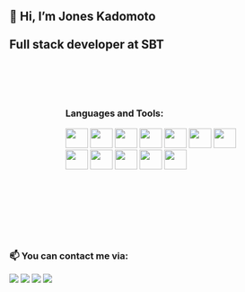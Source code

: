 
 
<h2>👋 Hi, I’m Jones Kadomoto
 <br />
 <br />
Full stack developer at SBT
</h2>
 
<div style="margin: 100px;">
 <h3> Languages and Tools: </h3>
<img src="https://cdn.jsdelivr.net/gh/devicons/devicon/icons/git/git-original.svg" width="40px" height="35px" />
<img src="https://cdn.jsdelivr.net/gh/devicons/devicon/icons/css3/css3-original.svg" width="40px" height="35px" />          
<img src="https://cdn.jsdelivr.net/gh/devicons/devicon/icons/html5/html5-original.svg" width="40px" height="35px"  />
<img src="https://cdn.jsdelivr.net/gh/devicons/devicon/icons/javascript/javascript-original.svg" width="40px" height="35px"  /> 
<img src="https://cdn.jsdelivr.net/gh/devicons/devicon/icons/typescript/typescript-original.svg" width="40px" height="35px" />
<img src="https://cdn.jsdelivr.net/gh/devicons/devicon/icons/nodejs/nodejs-plain-wordmark.svg" width="40px" height="35px"/>
<img src="https://cdn.jsdelivr.net/gh/devicons/devicon/icons/react/react-original.svg" width="40px" height="35px"/>
<img src="https://cdn.jsdelivr.net/gh/devicons/devicon/icons/mongodb/mongodb-original.svg" width="40px" height="35px" /> 
<img src="https://cdn.jsdelivr.net/gh/devicons/devicon/icons/github/github-original.svg"  width="40px" height="35px"/>
<img src="https://cdn.jsdelivr.net/gh/devicons/devicon/icons/dotnetcore/dotnetcore-original.svg" width="40px" height="35px" />
<img src="https://cdn.jsdelivr.net/gh/devicons/devicon/icons/amazonwebservices/amazonwebservices-original-wordmark.svg" width="40px" height="35px" />
<img src="https://cdn.jsdelivr.net/gh/devicons/devicon/icons/nextjs/nextjs-original-wordmark.svg" width="40px" height="35px" />
</div>
<br />
 
<h3>📫 You can contact me via:</h3>
 
<a href="https://instagram.com/jonesseiji" target="_blank"><img src="https://img.shields.io/badge/-Instagram-%23E4405F?style=for-the-badge&logo=instagram&logoColor=white" target="_blank"></a>
<a href="https://www.linkedin.com/in/jones-seiji-kadomoto-bezerra-165864180/" target="_blank"><img src="https://img.shields.io/badge/-LinkedIn-%230077B5?style=for-the-badge&logo=linkedin&logoColor=white"  target="_blank"></a>
<a href = "mailto:jonesseiji@gmail.com"><img src="https://img.shields.io/badge/Gmail-D14836?style=for-the-badge&logo=gmail&logoColor=white" target="_blank"></a>
<a href = "mailto:jonesseiji@outlook.com"  target="_blank"><img src="https://img.shields.io/badge/Outlook-0078d4?style=for-the-badge&logo=microsoft-outlook&logoColor=white"  target="_blank"></a>
<br />
 

  <!---
joneskadomoto-sbt/joneskadomoto-sbt is a ✨ special ✨ repository because its `README.md` (this file) appears on your GitHub profile.
You can click the Preview link to take a look at your changes.
--->
